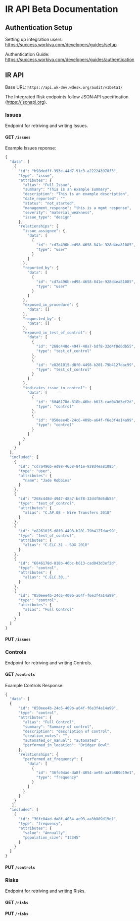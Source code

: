 # IR API Beta Documentation

## Authentication Setup
Setting up integration users: https://success.workiva.com/developers/guides/setup

Authentication Guide: https://success.workiva.com/developers/guides/authentication

## IR API
Base URL: `https://api.wk-dev.wdesk.org/audit/v1beta1/`

The Integrated Risk endpoints follow JSON:API specification (https://jsonapi.org).

### Issues
Endpoint for retriving and writing Issues.

#### GET `/issues`

Example Issues reponse:
```javascript
{
  "data": [
    {
      "id": "b98dedff-393e-44d7-91c3-a222243978f3",
      "type": "issue",
      "attributes": {
        "alias": "Full Issue",
        "summary": "This is an example summary",
        "description": "This is an example description",
        "date_reported": "",
        "status": "not_started",
        "management_response": "this is a mgmt response",
        "severity": "material_weakness",
        "issue_type": "design"
      },
      "relationships": {
        "issue_assignee": {
          "data": [
            {
              "id": "cd7a496b-ed98-4658-841e-928d4ea81085",
              "type": "user"
            }
          ]
        },
        "reported_by": {
          "data": [
            {
              "id": "cd7a496b-ed98-4658-841e-928d4ea81085",
              "type": "user"
            }
          ]
        },
        "exposed_in_procedure": {
          "data": []
        },
        "requested_by": {
          "data": []
        },
        "exposed_in_test_of_control": {
          "data": [
            {
              "id": "268c448d-4947-48a7-bdf8-32d4f8d6db55",
              "type": "test_of_control"
            },
            {
              "id": "e8261015-d8f0-4498-b201-79b4127dac99",
              "type": "test_of_control"
            }
          ]
        },
        "indicates_issue_in_control": {
          "data": [
            {
              "id": "6046178d-818b-46bc-b613-cad043d3ef2d",
              "type": "control"
            },
            {
              "id": "050eee4b-24c6-409b-a64f-f6e3f4a14a99",
              "type": "control"
            }
          ]
        }
      }
    }
  ],
  "included": [
    {
      "id": "cd7a496b-ed98-4658-841e-928d4ea81085",
      "type": "user",
      "attributes": {
        "name": "Jade Robbins"
      }
    },
    {
      "id": "268c448d-4947-48a7-bdf8-32d4f8d6db55",
      "type": "test_of_control",
      "attributes": {
        "alias": "C.AP.08 - Wire Transfers 2018"
      }
    },
    {
      "id": "e8261015-d8f0-4498-b201-79b4127dac99",
      "type": "test_of_control",
      "attributes": {
        "alias": "C.ELC.31 - SOX 2018"
      }
    },
    {
      "id": "6046178d-818b-46bc-b613-cad043d3ef2d",
      "type": "control",
      "attributes": {
        "alias": "C.ELC.30,,"
      }
    },
    {
      "id": "050eee4b-24c6-409b-a64f-f6e3f4a14a99",
      "type": "control",
      "attributes": {
        "alias": "Full Control"
      }
    }
  ]
}
```
#### PUT `/issues`


### Controls
Endpoint for retriving and writing Controls.

#### GET `/controls`
Example Controls Response:
```javascript
{
  "data": [
  {
      "id": "050eee4b-24c6-409b-a64f-f6e3f4a14a99",
      "type": "control",
      "attributes": {
        "alias": "Full Control",
        "summary": "Summary of control",
        "description": "description of control",
        "creation_notes": "",
        "automated_or_manual": "automated",
        "performed_in_location": "Bridger Bowl"
      },
      "relationships": {
        "performed_at_frequency": {
          "data": [
            {
              "id": "36fc04ad-da8f-4054-ae93-aa3b889d19e1",
              "type": "frequency"
            }
          ]
        }
      }
    }
   ],
  "included": [
    {
      "id": "36fc04ad-da8f-4054-ae93-aa3b889d19e1",
      "type": "frequency",
      "attributes": {
        "value": "Annually",
        "population_size": "12345"
      }
    }
  ]
}
```
#### PUT `/controls`


### Risks
Endpoint for retriving and writing Risks.

#### GET `/risks`


#### PUT `/risks`

